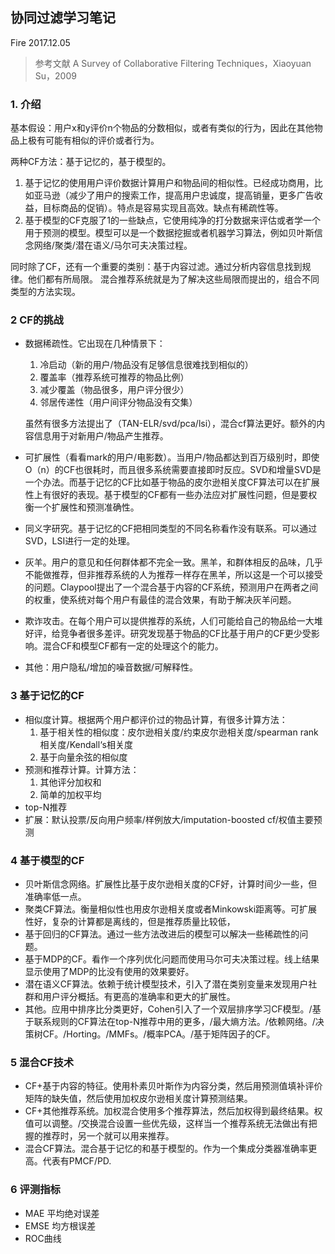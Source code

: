 ## 协同过滤学习笔记
Fire 2017.12.05

> 参考文献 A Survey of Collaborative Filtering Techniques，Xiaoyuan Su，2009

### 1. 介绍
基本假设：用户x和y评价n个物品的分数相似，或者有类似的行为，因此在其他物品上极有可能有相似的评价或者行为。

两种CF方法：基于记忆的，基于模型的。

1. 基于记忆的使用用户评价数据计算用户和物品间的相似性。已经成功商用，比如亚马逊（减少了用户的搜索工作，提高用户忠诚度，提高销量，更多广告收益，目标商品的促销）。特点是容易实现且高效。缺点有稀疏性等。
2. 基于模型的CF克服了1的一些缺点，它使用纯净的打分数据来评估或者学一个用于预测的模型。模型可以是一个数据挖掘或者机器学习算法，例如贝叶斯信念网络/聚类/潜在语义/马尔可夫决策过程。

同时除了CF，还有一个重要的类别：基于内容过滤。通过分析内容信息找到规律。他们都有所局限。
混合推荐系统就是为了解决这些局限而提出的，组合不同类型的方法实现。

### 2 CF的挑战
* 数据稀疏性。它出现在几种情景下：
	1. 冷启动（新的用户/物品没有足够信息很难找到相似的）
	2. 覆盖率（推荐系统可推荐的物品比例）
	3. 减少覆盖（物品很多，用户评分很少）
	4. 邻居传递性（用户间评分物品没有交集）
	
	虽然有很多方法提出了（TAN-ELR/svd/pca/lsi），混合cf算法更好。额外的内容信息用于对新用户/物品产生推荐。
* 可扩展性（看看mark的用户/电影数）。当用户/物品都达到百万级别时，即使O（n）的CF也很耗时，而且很多系统需要直接即时反应。SVD和增量SVD是一个办法。而基于记忆的CF比如基于物品的皮尔逊相关度CF算法可以在扩展性上有很好的表现。基于模型的CF都有一些办法应对扩展性问题，但是要权衡一个扩展性和预测准确性。
* 同义字研究。基于记忆的CF把相同类型的不同名称看作没有联系。可以通过SVD，LSI进行一定的处理。
* 灰羊。用户的意见和任何群体都不完全一致。黑羊，和群体相反的品味，几乎不能做推荐，但非推荐系统的人为推荐一样存在黑羊，所以这是一个可以接受的问题。Claypool提出了一个混合基于内容的CF系统，预测用户在两者之间的权重，使系统对每个用户有最佳的混合效果，有助于解决灰羊问题。
* 欺诈攻击。在每个用户可以提供推荐的系统，人们可能给自己的物品给一大堆好评，给竞争者很多差评。研究发现基于物品的CF比基于用户的CF更少受影响。混合CF和模型CF都有一定的处理这个的能力。
* 其他：用户隐私/增加的噪音数据/可解释性。

### 3 基于记忆的CF
* 相似度计算。根据两个用户都评价过的物品计算，有很多计算方法：
	1. 基于相关性的相似度：皮尔逊相关度/约束皮尔逊相关度/spearman rank相关度/Kendall‘s相关度
	2. 基于向量余弦的相似度
* 预测和推荐计算。计算方法：
	1. 其他评分加权和
	2. 简单的加权平均
* top-N推荐
* 扩展：默认投票/反向用户频率/样例放大/imputation-boosted cf/权值主要预测

### 4 基于模型的CF
* 贝叶斯信念网络。扩展性比基于皮尔逊相关度的CF好，计算时间少一些，但准确率低一点。
* 聚类CF算法。衡量相似性也用皮尔逊相关度或者Minkowski距离等。可扩展性好，复杂的计算都是离线的，但是推荐质量比较低，
* 基于回归的CF算法。通过一些方法改进后的模型可以解决一些稀疏性的问题。
* 基于MDP的CF。看作一个序列优化问题而使用马尔可夫决策过程。线上结果显示使用了MDP的比没有使用的效果要好。
* 潜在语义CF算法。依赖于统计模型技术，引入了潜在类别变量来发现用户社群和用户评分概括。有更高的准确率和更大的扩展性。
* 其他。应用中排序比分类更好，Cohen引入了一个双层排序学习CF模型。/基于联系规则的CF算法在top-N推荐中用的更多，/最大熵方法。/依赖网络。/决策树CF。/Horting。/MMFs。/概率PCA。/基于矩阵因子的CF。

### 5 混合CF技术
* CF+基于内容的特征。使用朴素贝叶斯作为内容分类，然后用预测值填补评价矩阵的缺失值，然后使用加权皮尔逊相关度计算预测结果。
* CF+其他推荐系统。加权混合使用多个推荐算法，然后加权得到最终结果。权值可以调整。/交换混合设置一些优先级，这样当一个推荐系统无法做出有把握的推荐时，另一个就可以用来推荐。
* 混合CF算法。混合基于记忆的和基于模型的。作为一个集成分类器准确率更高。代表有PMCF/PD.

### 6 评测指标
* MAE 平均绝对误差
* EMSE 均方根误差
* ROC曲线
